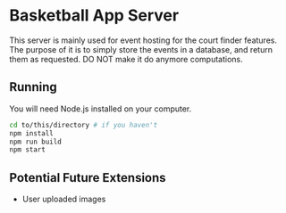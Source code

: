 # Basketball App Server
This server is mainly used for event hosting for the court finder features.  
The purpose of it is to simply store the events in a database, and return them as requested. DO NOT make it do anymore computations.

## Running
You will need Node.js installed on your computer.

```bash
cd to/this/directory # if you haven't
npm install
npm run build
npm start
```

## Potential Future Extensions
- User uploaded images